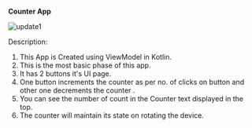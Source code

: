 **Counter App**

![update1](https://github.com/user-attachments/assets/2fda3bee-6ae5-4385-bc6e-dbfbe15fc551)


Description:

1. This App is Created using ViewModel in Kotlin.
2. This is the most basic phase of this app.
3. It has 2 buttons it's UI page.
4. One button increments the counter as per no. of clicks on button and other one decrements the counter .
5. You can see the number of count in the Counter text displayed in the top.
6. The counter will maintain its state on rotating the device.
